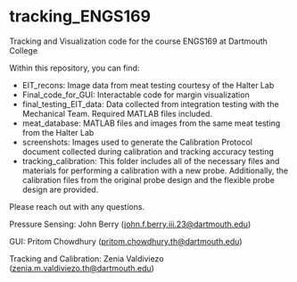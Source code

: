 # tracking_ENGS169
Tracking and Visualization code for the course ENGS169 at Dartmouth College 

Within this repository, you can find:

- EIT_recons: Image data from meat testing courtesy of the Halter Lab
- Final_code_for_GUI: Interactable code for margin visualization
- final_testing_EIT_data: Data collected from integration testing with the Mechanical Team. Required MATLAB files included.
- meat_database: MATLAB files and images from the same meat testing from the Halter Lab
- screenshots: Images used to generate the Calibration Protocol document collected during calibration and tracking accuracy testing
- tracking_calibration: This folder includes all of the necessary files and materials for performing a calibration with a new probe. Additionally, the calibration files from the original probe design and the flexible probe design are provided. 


Please reach out with any questions. 

Pressure Sensing: John Berry (john.f.berry.iii.23@dartmouth.edu)

GUI: Pritom Chowdhury (pritom.chowdhury.th@dartmouth.edu)

Tracking and Calibration: Zenia Valdiviezo (zenia.m.valdiviezo.th@dartmouth.edu)
